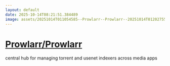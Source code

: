 ```yaml
---
layout: default
date: 2025-10-14T08:21:51.384489
image: assets/20251014T011054585--Prowlarr--Prowlarr--20251014T012027557--cropped.png
---
```


# [Prowlarr/Prowlarr](https://github.com/Prowlarr/Prowlarr)

central hub for managing torrent and usenet indexers across media apps
